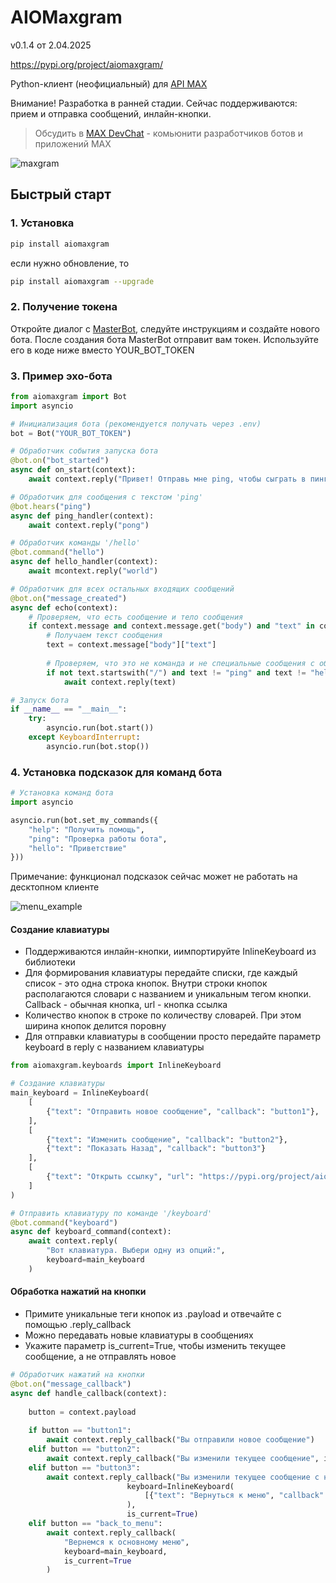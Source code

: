 # AIOMaxgram
v0.1.4 от 2.04.2025

https://pypi.org/project/aiomaxgram/

Python-клиент (неофициальный) для [API MAX](https://dev.max.ru/)

Внимание! Разработка в ранней стадии. Сейчас поддерживаются: прием и отправка сообщений, инлайн-кнопки.

> Обсудить в [MAX DevChat](https://max.ru/join/xzUCRiPjt_G7EaLtKLe7PgT69GPRP51BHHEv7n5W7J0) - комьюнити разработчиков ботов и приложений MAX

![maxgram](figures/maxgram_logo.gif)

## Быстрый старт

### 1. Установка
```sh
pip install aiomaxgram
```

если нужно обновление, то

```sh
pip install aiomaxgram --upgrade
```


### 2. Получение токена
Откройте диалог с [MasterBot](https://max.ru/masterbot), следуйте инструкциям и создайте нового бота. После создания бота MasterBot отправит вам токен. Используйте его в коде ниже вместо YOUR_BOT_TOKEN

### 3. Пример эхо-бота
```python
from aiomaxgram import Bot
import asyncio

# Инициализация бота (рекомендуется получать через .env)
bot = Bot("YOUR_BOT_TOKEN")

# Обработчик события запуска бота
@bot.on("bot_started")
async def on_start(context):
    await context.reply("Привет! Отправь мне ping, чтобы сыграть в пинг-понг или скажи /hello")

# Обработчик для сообщения с текстом 'ping'
@bot.hears("ping")
async def ping_handler(context):
    await context.reply("pong")

# Обработчик команды '/hello'
@bot.command("hello")
async def hello_handler(context):
    await mcontext.reply("world")

# Обработчик для всех остальных входящих сообщений
@bot.on("message_created")
async def echo(context):
    # Проверяем, что есть сообщение и тело сообщения
    if context.message and context.message.get("body") and "text" in context.message["body"]:
        # Получаем текст сообщения
        text = context.message["body"]["text"]
        
        # Проверяем, что это не команда и не специальные сообщения с обработчиками
        if not text.startswith("/") and text != "ping" and text != "hello":
            await context.reply(text)

# Запуск бота
if __name__ == "__main__":
    try:
        asyncio.run(bot.start())
    except KeyboardInterrupt:
        asyncio.run(bot.stop())
```

### 4. Установка подсказок для команд бота

```python
# Установка команд бота
import asyncio

asyncio.run(bot.set_my_commands({
    "help": "Получить помощь",
    "ping": "Проверка работы бота",
    "hello": "Приветствие"
}))
```

Примечание: функционал подсказок сейчас может не работать на десктопном клиенте

![menu_example](figures/menu_example.jpg)

#### Создание клавиатуры

* Поддерживаются инлайн-кнопки, иимпортируйте InlineKeyboard из библиотеки
* Для формирования клавиатуры передайте списки, где каждый список - это одна строка кнопок. Внутри строки кнопок располагаются словари с названием и уникальным тегом кнопки. Callback - обычная кнопка, url - кнопка ссылка
* Количество кнопок в строке по количеству словарей. При этом ширина кнопок делится поровну
* Для отправки клавиатуры в сообщении просто передайте параметр keyboard в reply c названием клавиатуры

```python
from aiomaxgram.keyboards import InlineKeyboard

# Создание клавиатуры
main_keyboard = InlineKeyboard(
    [
        {"text": "Отправить новое сообщение", "callback": "button1"},
    ],
    [ 
        {"text": "Изменить сообщение", "callback": "button2"},
        {"text": "Показать Назад", "callback": "button3"}
    ],
    [
        {"text": "Открыть ссылку", "url": "https://pypi.org/project/aiomaxgram/"}
    ]
)

# Отправить клавиатуру по команде '/keyboard'
@bot.command("keyboard")
async def keyboard_command(context):
    await context.reply(
        "Вот клавиатура. Выбери одну из опций:",
        keyboard=main_keyboard
    )

```

#### Обработка нажатий на кнопки

* Примите уникальные теги кнопок из .payload и отвечайте с помощью .reply_callback
* Можно передавать новые клавиатуры в сообщениях
* Укажите параметр is_current=True, чтобы изменить текущее сообщение, а не отправлять новое

```python
# Обработчик нажатий на кнопки
@bot.on("message_callback")
async def handle_callback(context):
    
    button = context.payload
    
    if button == "button1":
        await context.reply_callback("Вы отправили новое сообщение")
    elif button == "button2":
        await context.reply_callback("Вы изменили текущее сообщение", is_current=True)
    elif button == "button3":
        await context.reply_callback("Вы изменили текущее сообщение с новой клавиатурой", 
                          keyboard=InlineKeyboard(
                              [{"text": "Вернуться к меню", "callback": "back_to_menu"}]
                          ),
                          is_current=True)
    elif button == "back_to_menu":
        await context.reply_callback(
            "Вернемся к основному меню", 
            keyboard=main_keyboard,
            is_current=True
        )